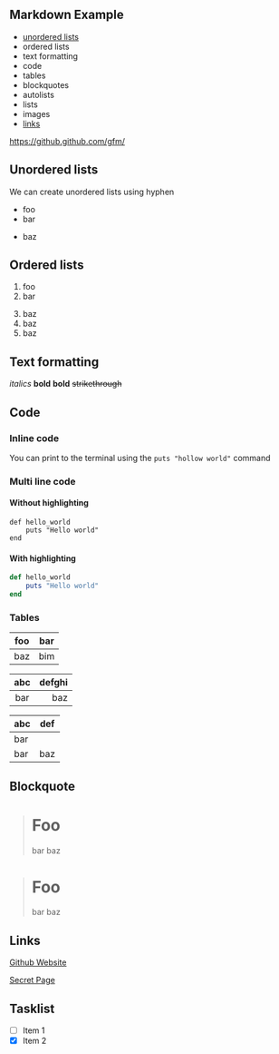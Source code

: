 ## Markdown Example

- [unordered lists](#unordered-lists)
- ordered lists
- text formatting
- code
- tables
- blockquotes
- autolists
- lists
- images
- [links](#links)

https://github.github.com/gfm/

## Unordered lists

We can create unordered lists using hyphen

+ foo
+ bar
- baz

## Ordered lists

1. foo
2. bar
<!-- # Same number will just increament automatically -->
3) baz 
3) baz
3) baz

## Text formatting

*italics*
**bold**
__bold__
~~strikethrough~~

## Code

### Inline code

You can print to the terminal using the `puts "hollow world"` command

### Multi line code

#### Without highlighting

```
def hello_world
    puts "Hello world"
end
```

#### With highlighting

```rb
def hello_world
    puts "Hello world"
end
```

### Tables

| foo | bar |
| --- | --- |
| baz | bim |

| abc | defghi |
:-: | -----------:
bar | baz

 <!-- If there are a number of cells fewer than the number of cells in the header row, empty cells are inserted. If there are greater, the excess is ignored -->
| abc | def |
| --- | --- |
| bar |
| bar | baz | boo |


## Blockquote

   > # Foo
   > bar
 > baz

 > # Foo
> bar
> baz


## Links

[Github Website](https://githb.com)

[Secret Page](./secret.md)


## Tasklist

- [ ] Item 1
- [x] Item 2